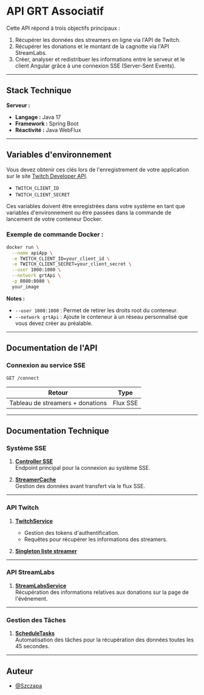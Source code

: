 
# API GRT Associatif

Cette API répond à trois objectifs principaux :

1. Récupérer les données des streamers en ligne via l'API de Twitch.
2. Récupérer les donations et le montant de la cagnotte via l'API StreamLabs.
3. Créer, analyser et redistribuer les informations entre le serveur et le client Angular grâce à une connexion SSE (Server-Sent Events).

---

## Stack Technique

**Serveur :**  
- **Langage :** Java 17  
- **Framework :** Spring Boot  
- **Réactivité :** Java WebFlux  

---

## Variables d'environnement

Vous devez obtenir ces clés lors de l'enregistrement de votre application sur le site [Twitch Developer API](https://dev.twitch.tv/).

- `TWITCH_CLIENT_ID`
- `TWITCH_CLIENT_SECRET`

Ces variables doivent être enregistrées dans votre système en tant que variables d'environnement ou être passées dans la commande de lancement de votre conteneur Docker.

### Exemple de commande Docker :

```bash
docker run \
  --name apiApp \
  -e TWITCH_CLIENT_ID=your_client_id \
  -e TWITCH_CLIENT_SECRET=your_client_secret \
  --user 1000:1000 \
  --network grtApi \
  -p 8080:8080 \
  your_image
```

**Notes :**  
- `--user 1000:1000` : Permet de retirer les droits root du conteneur.  
- `--network grtApi` : Ajoute le conteneur à un réseau personnalisé que vous devez créer au préalable.  

---

## Documentation de l'API

### Connexion au service SSE

```http
GET /connect
```

| Retour                     | Type     |  
|----------------------------|----------| 
| Tableau de streamers + donations | Flux SSE |

---

## Documentation Technique

### Système SSE

1. [**Controller SSE**](https://github.com/Szczapa/Event_Api/blob/TestLogg/src/main/java/com/example/grt3api/controller/SSEController.java)  
   Endpoint principal pour la connexion au système SSE.

2. [**StreamerCache**](https://github.com/Szczapa/Event_Api/blob/TestLogg/src/main/java/com/example/grt3api/utils/StreamerCache.java)  
   Gestion des données avant transfert via le flux SSE.

---

### API Twitch

1. [**TwitchService**](https://github.com/Szczapa/Event_Api/blob/TestLogg/src/main/java/com/example/grt3api/service/TwitchService.java)  
   - Gestion des tokens d'authentification.  
   - Requêtes pour récupérer les informations des streamers.

2. [**Singleton liste streamer**](https://github.com/Szczapa/Event_Api/blob/TestLogg/src/main/java/com/example/grt3api/utils/DataSingleton.java)

---

### API StreamLabs

1. [**StreamLabsService**](https://github.com/Szczapa/Event_Api/blob/TestLogg/src/main/java/com/example/grt3api/service/StreamlabsService.java)  
   Récupération des informations relatives aux donations sur la page de l'événement.

---

### Gestion des Tâches

1. [**ScheduleTasks**](https://github.com/Szczapa/Event_Api/blob/TestLogg/src/main/java/com/example/grt3api/utils/ScheduleTasks.java)  
   Automatisation des tâches pour la récupération des données toutes les 45 secondes.

---
## Auteur

- [@Szczapa](https://www.github.com/Szczapa)

